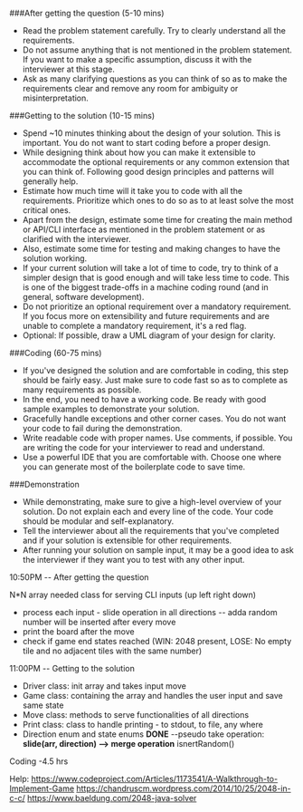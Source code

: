 ###After getting the question (5-10 mins)
- Read the problem statement carefully. Try to clearly understand all the requirements.
- Do not assume anything that is not mentioned in the problem statement. If you want to make a specific assumption, discuss it with the interviewer at this stage.
- Ask as many clarifying questions as you can think of so as to make the requirements clear and remove any room for ambiguity or misinterpretation.

###Getting to the solution (10-15 mins)
- Spend ~10 minutes thinking about the design of your solution. This is important. You do not want to start coding before a proper design.
- While designing think about how you can make it extensible to accommodate the optional requirements or any common extension that you can think of. Following good design principles and patterns will generally help.
- Estimate how much time will it take you to code with all the requirements. Prioritize which ones to do so as to at least solve the most critical ones.
- Apart from the design, estimate some time for creating the main method or API/CLI  interface as mentioned in the problem statement or as clarified with the interviewer.
- Also, estimate some time for testing and making changes to have the solution working.
- If your current solution will take a lot of time to code, try to think of a simpler design that is good enough and will take less time to code. This is one of the biggest trade-offs in a machine coding round (and in general, software development).
- Do not prioritize an optional requirement over a mandatory requirement. If you focus more on extensibility and future requirements and are unable to complete a mandatory requirement, it's a red flag.
- Optional: If possible, draw a UML diagram of your design for clarity.

###Coding (60-75 mins)
- If you've designed the solution and are comfortable in coding, this step should be fairly easy. Just make sure to code fast so as to complete as many requirements as possible.
- In the end, you need to have a working code. Be ready with good sample examples to demonstrate your solution.
- Gracefully handle exceptions and other corner cases. You do not want your code to fail during the demonstration.
- Write readable code with proper names. Use comments, if possible. You are writing the code for your interviewer to read and understand.
- Use a powerful IDE that you are comfortable with. Choose one where you can generate most of the boilerplate code to save time.

###Demonstration
- While demonstrating, make sure to give a high-level overview of your solution. Do not explain each and every line of the code. Your code should be modular and self-explanatory.
- Tell the interviewer about all the requirements that you've completed and if your solution is extensible for other requirements.
- After running your solution on sample input, it may be a good idea to ask the interviewer if they want you to test with any other input.



10:50PM  -- After getting the question

N*N array needed
class for serving CLI inputs (up left right down)
- process each input - slide operation in all directions -- adda random number will be inserted after every move
- print the board after the move
- check if game end states reached (WIN: 2048 present, LOSE: No empty tile and no adjacent tiles with the same number)

11:00PM  -- Getting to the solution
- Driver class: init array and takes input move
- Game class: containing the array and handles the user input and save same state
- Move class: methods to serve functionalities of all directions
- Print class: class to handle printing - to stdout, to file, any where
- Direction enum and state enums **DONE**
--pseudo
take operation:
**slide(arr, direction) --> merge operation**
isnertRandom()

Coding -4.5 hrs

Help:
https://www.codeproject.com/Articles/1173541/A-Walkthrough-to-Implement-Game
https://chandruscm.wordpress.com/2014/10/25/2048-in-c-c/
https://www.baeldung.com/2048-java-solver
